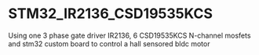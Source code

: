# STM32_IR2136_CSD19535KCS
Using one 3 phase gate driver IR2136, 6 CSD19535KCS N-channel mosfets and stm32 custom board to control a hall sensored bldc motor
